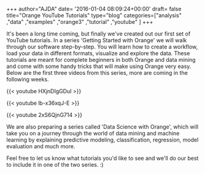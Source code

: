 +++
author="AJDA"
date= '2016-01-04 08:09:24+00:00'
draft= false
title="Orange YouTube Tutorials"
type="blog"
categories=["analysis" ,"data" ,"examples" ,"orange3" ,"tutorial" ,"youtube" ]
+++

It's been a long time coming, but finally we've created out our first set of YouTube tutorials. In a series 'Getting Started with Orange' we will walk through our software step-by-step. You will learn how to create a workflow, load your data in different formats, visualize and explore the data. These tutorials are meant for complete beginners in both Orange and data mining and come with some handy tricks that will make using Orange very easy. Below are the first three videos from this series, more are coming in the following weeks.




{{< youtube HXjnDIgGDuI >}}

{{< youtube lb-x36xqJ-E >}}

{{< youtube 2xS6QjnG714 >}}







We are also preparing a series called 'Data Science with Orange', which will take you on a journey through the world of data mining and machine learning by explaining predictive modeling, classification, regression, model evaluation and much more.

Feel free to let us know what tutorials you'd like to see and we'll do our best to include it in one of the two series. :)
